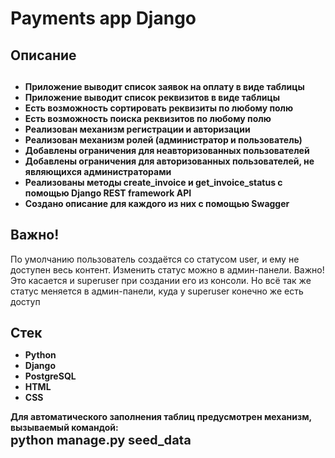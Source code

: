 <h1>Payments app Django</h1>

<h2>Описание<h2>
<ul style="font-size:14px;">
    <li>Приложение выводит список заявок на оплату в виде таблицы</li>
    <li>Приложение выводит список реквизитов в виде таблицы</li>
    <li>Есть возможность сортировать реквизиты по любому полю</li>
    <li>Есть возможность поиска реквизитов по любому полю</li>
    <li>Реализован механизм регистрации и авторизации</li>
    <li>Реализован механизм ролей (администратор и пользователь)</li>
    <li>Добавлены ограничения для неавторизованных пользователей</li>
    <li>Добавлены ограничения для авторизованных пользователей, не являющихся администраторами</li>
    <li>Реализованы методы create_invoice и get_invoice_status с помощью Django REST framework API</li>
    <li>Создано описание для каждого из них с помощью Swagger</li>
</ul>

<h2>Важно!</h2>
<p>По умолчанию пользователь создаётся со статусом user, и ему не доступен весь контент.
Изменить статус можно в админ-панели. Важно! Это касается и superuser при создании его из консоли.
Но всё так же статус меняется в админ-панели, куда у superuser конечно же есть доступ</p>

<h2>Стек</li>
<ul style="font-size:14px;">
    <li>Python</li>
    <li>Django</li>
    <li>PostgreSQL</li>
    <li>HTML</li>
    <li>CSS</li>
</ul>

<p style="font-size:14px;">Для автоматического заполнения таблиц предусмотрен механизм, вызываемый командой:<br>
<span style="font-size:20px;">python manage.py seed_data</span></p>